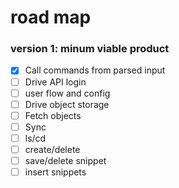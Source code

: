 # road map

### version 1: minum viable product
- [X] Call commands from parsed input
- [ ] Drive API login
- [ ] user flow and config
- [ ] Drive object storage
- [ ] Fetch objects
- [ ] Sync
- [ ] ls/cd
- [ ] create/delete
- [ ] save/delete snippet
- [ ] insert snippets
